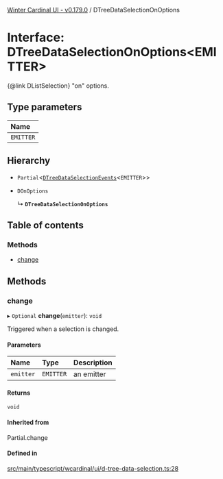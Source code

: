 [Winter Cardinal UI - v0.179.0](../index.md) / DTreeDataSelectionOnOptions

# Interface: DTreeDataSelectionOnOptions<EMITTER\>

{@link DListSelection} "on" options.

## Type parameters

| Name |
| :------ |
| `EMITTER` |

## Hierarchy

- `Partial`<[`DTreeDataSelectionEvents`](DTreeDataSelectionEvents.md)<`EMITTER`\>\>

- `DOnOptions`

  ↳ **`DTreeDataSelectionOnOptions`**

## Table of contents

### Methods

- [change](DTreeDataSelectionOnOptions.md#change)

## Methods

### change

▸ `Optional` **change**(`emitter`): `void`

Triggered when a selection is changed.

#### Parameters

| Name | Type | Description |
| :------ | :------ | :------ |
| `emitter` | `EMITTER` | an emitter |

#### Returns

`void`

#### Inherited from

Partial.change

#### Defined in

[src/main/typescript/wcardinal/ui/d-tree-data-selection.ts:28](https://github.com/winter-cardinal/winter-cardinal-ui/blob/v0.179.0/src/main/typescript/wcardinal/ui/d-tree-data-selection.ts#L28)

